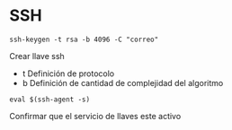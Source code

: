 # SSH

```
ssh-keygen -t rsa -b 4096 -C "correo"
```
Crear llave ssh
- t Definición de protocolo 
- b Definición de cantidad de complejidad del algoritmo 

```
eval $(ssh-agent -s)
```
Confirmar que el servicio de llaves este activo